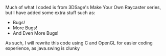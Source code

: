 Much of what I coded is from 3DSage's Make Your Own Raycaster series, but I have added some extra stuff such as:
- Bugs!
- More Bugs!
- And Even More Bugs!

As such, I will rewrite this code using C and OpenGL for easier coding experience, as java.swing is clunky
